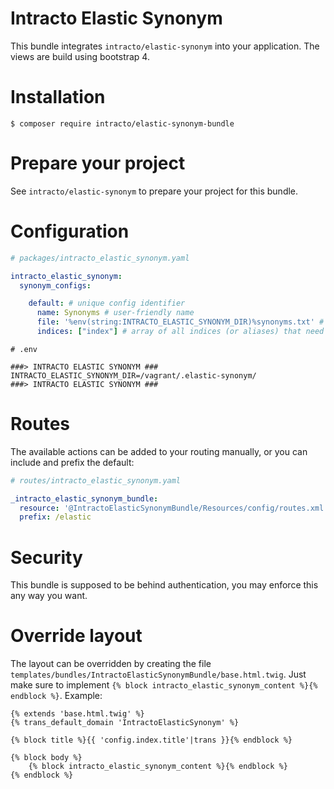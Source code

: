 Intracto Elastic Synonym
============

This bundle integrates `intracto/elastic-synonym` into your application. The views are build using bootstrap 4.

Installation
============

```console
$ composer require intracto/elastic-synonym-bundle
```

Prepare your project
========================
See `intracto/elastic-synonym` to prepare your project for this bundle.

Configuration
=============

```yaml
# packages/intracto_elastic_synonym.yaml

intracto_elastic_synonym:
  synonym_configs:

    default: # unique config identifier 
      name: Synonyms # user-friendly name
      file: '%env(string:INTRACTO_ELASTIC_SYNONYM_DIR)%synonyms.txt' # absolute path to synonym file [only configs with valid files will be accessible]
      indices: ["index"] # array of all indices (or aliases) that need to be refreshed on change
```

```
# .env

###> INTRACTO ELASTIC SYNONYM ###
INTRACTO_ELASTIC_SYNONYM_DIR=/vagrant/.elastic-synonym/
###> INTRACTO ELASTIC SYNONYM ###
```
Routes
======
The available actions can be added to your routing manually, or you can include and prefix the default:
```yaml
# routes/intracto_elastic_synonym.yaml

_intracto_elastic_synonym_bundle:
  resource: '@IntractoElasticSynonymBundle/Resources/config/routes.xml'
  prefix: /elastic
```

Security
========
This bundle is supposed to be behind authentication, you may enforce this any way you want.


Override layout
===============
The layout can be overridden by creating the file `templates/bundles/IntractoElasticSynonymBundle/base.html.twig`.
Just make sure to implement `{% block intracto_elastic_synonym_content %}{% endblock %}`.
Example:
```twig
{% extends 'base.html.twig' %}
{% trans_default_domain 'IntractoElasticSynonym' %}

{% block title %}{{ 'config.index.title'|trans }}{% endblock %}

{% block body %}
    {% block intracto_elastic_synonym_content %}{% endblock %}
{% endblock %}
```
